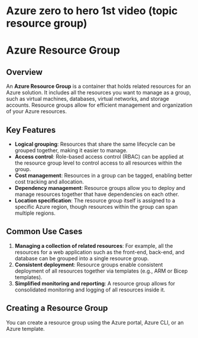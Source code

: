 # Azure zero to hero 1st video (topic resource group)
# Azure Resource Group

## Overview

An **Azure Resource Group** is a container that holds related resources for an Azure solution. It includes all the resources you want to manage as a group, such as virtual machines, databases, virtual networks, and storage accounts. Resource groups allow for efficient management and organization of your Azure resources.

## Key Features

- **Logical grouping**: Resources that share the same lifecycle can be grouped together, making it easier to manage.
- **Access control**: Role-based access control (RBAC) can be applied at the resource group level to control access to all resources within the group.
- **Cost management**: Resources in a group can be tagged, enabling better cost tracking and allocation.
- **Dependency management**: Resource groups allow you to deploy and manage resources together that have dependencies on each other.
- **Location specification**: The resource group itself is assigned to a specific Azure region, though resources within the group can span multiple regions.

## Common Use Cases

1. **Managing a collection of related resources**: For example, all the resources for a web application such as the front-end, back-end, and database can be grouped into a single resource group.
2. **Consistent deployment**: Resource groups enable consistent deployment of all resources together via templates (e.g., ARM or Bicep templates).
3. **Simplified monitoring and reporting**: A resource group allows for consolidated monitoring and logging of all resources inside it.

## Creating a Resource Group

You can create a resource group using the Azure portal, Azure CLI, or an Azure template.



